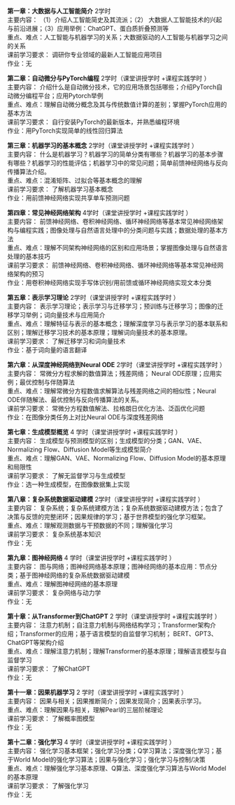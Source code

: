 **第一章：大数据与人工智能简介**                       2学时<br>
主要内容： （1）介绍人工智能简史及其流派；（2） 大数据人工智能技术的兴起与前沿进展；（3）应用举例：ChatGPT、蛋白质折叠预测等<br>
重点、难点：人工智能与机器学习的关系；大数据驱动的人工智能与机器学习之间的关系<br>
课前学习要求： 调研你专业领域的最新人工智能应用项目<br>
作业：无<br>

  **第二章：自动微分与PyTorch编程**     2学时（课堂讲授学时 +课程实践学时 ）<br>
  主要内容： 介绍什么是自动微分技术，它的应用场景包括哪些；介绍PyTorch自动微分编程平台；应用Pytorch举例<br>
  重点、难点：理解自动微分概念及其与传统数值计算的差别；掌握PyTorch应用的基本方法<br>
  课前学习要求： 自行安装PyTorch的最新版本，并熟悉编程环境<br>
  作业：用PyTorch实现简单的线性回归算法<br>

  **第三章：机器学习的基本概念**   2学时（课堂讲授学时 +课程实践学时 ）<br>
  主要内容： 什么是机器学习？机器学习的简单分类有哪些？机器学习的基本步骤有哪些？机器学习的性能评估；机器学习中的常见问题；简单前馈神经网络与反向传播算法介绍。<br>
  重点、难点：混淆矩阵、过拟合等基本概念的理解<br>
  课前学习要求： 了解机器学习基本概念<br>
  作业：用前馈神经网络实现共享单车预测问题<br>

  **第四章：常见神经网络架构**   4学时（课堂讲授学时 +课程实践学时 ）<br>
  主要内容： 前馈神经网络、卷积神经网络、循环神经网络等基本常见神经网络架构与编程实践；图像处理与自然语言处理中的分类问题与实践；数据处理的基本方法<br>
  重点、难点：理解不同架构神经网络的区别和应用场景；掌握图像处理与自然语言处理的基本技巧<br>
  课前学习要求： 前馈神经网络、卷积神经网络、循环神经网络等基本常见神经网络架构的预习<br>
  作业：用卷积神经网络实现手写体识别/用前馈或循环神经网络实现文本分类<br>

  **第五章：表示学习理论**   2学时（课堂讲授学时 +课程实践学时 ）<br>
  主要内容： 表示学习理论；表示学习与迁移学习；预训练与迁移学习；图像的迁移学习举例；词向量技术与应用简介<br>
  重点、难点：理解特征与表示的基本概念；理解深度学习与表示学习的基本联系和区别；理解迁移学习技术的基本原理；理解词向量技术的基本原理。<br>
  课前学习要求： 了解迁移学习和词向量技术<br>
  作业：基于词向量的语言翻译<br>

  **第六章：从深度神经网络到Neural ODE**   2学时（课堂讲授学时 +课程实践学时 ）<br>
  主要内容： 常微分方程求解的数值算法；残差网络； Neural ODE原理；应用实例；最优控制与伴随算法<br>
  重点、难点：理解常微分方程数值求解算法与残差网络之间的相似性；Neural ODE伴随解法、最优控制与反向传播算法的关系。<br>
  课前学习要求： 常微分方程数值解法、拉格朗日优化方法、泛函优化问题<br>
  作业：在图像分类任务上对比Neural ODE与深度残差网络<br>

  **第七章：生成模型概览**   4 学时（课堂讲授学时 +课程实践学时 ）<br>
  主要内容： 生成模型与预测模型的区别；生成模型的分类；GAN、VAE、Normalizing Flow、Diffusion Model等生成模型简介<br>
  重点、难点：理解GAN、VAE、Normalizing Flow、Diffusion Model的基本原理和局限性<br>
  课前学习要求： 了解无监督学习与生成模型<br>
  作业：选一种生成模型，在图像数据集上实现<br>

  **第八章：复杂系统数据驱动建模**   2学时（课堂讲授学时 +课程实践学时 ）<br>
  主要内容： 复杂系统；复杂系统建模方法；复杂系统数据驱动建模方法；包含了决策与反馈的完整闭环；因果规律的学习；基于世界模型的强化学习框架。<br>
  重点、难点：理解观测数据与干预数据的不同；理解强化学习<br>
  课前学习要求： 复杂系统基本知识<br>
  作业：无<br>

  **第九章：图神经网络**   4 学时（课堂讲授学时 +课程实践学时 ）<br>
  主要内容： 图与网络；图神经网络基本原理；图神经网络的基本应用：节点分类；基于图神经网络的复杂系统数据驱动建模<br>
  重点、难点：理解图神经网络的基本原理<br>
  课前学习要求： 复杂网络与动力学<br>
  作业：无<br>

  **第十章：从Transformer到ChatGPT**   2 学时（课堂讲授学时 +课程实践学时 ）<br>
  主要内容： 注意力机制；自注意力机制与网络结构学习；Transformer架构介绍；Transformer的应用；基于语言模型的自监督学习机制； BERT、GPT3、ChatGPT等架构介绍<br>
  重点、难点：理解注意力机制；理解Transformer的基本原理；理解语言模型与自监督学习<br>
  课前学习要求： 了解ChatGPT<br>
  作业：无<br>

  **第十一章：因果机器学习**   2 学时（课堂讲授学时 +课程实践学时 ）<br>
  主要内容： 因果与相关；因果推断简介；因果发现简介；因果表示学习。<br>
  重点、难点：理解因果与相关，理解Pearl的三层阶梯理论<br>
  课前学习要求： 了解概率图模型<br>
  作业：无<br>

  **第十二章：强化学习**   4 学时（课堂讲授学时 +课程实践学时 ）<br>
  主要内容： 强化学习基本框架；强化学习分类；Q学习算法；深度强化学习；基于World Model的强化学习算法；因果与强化学习；强化学习与控制/决策<br>
  重点、难点：理解强化学习基本原理、Q算法、深度强化学习算法与World Model的基本原理<br>
  课前学习要求： 了解强化学习<br>
  作业：无<br>
